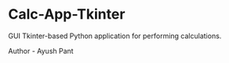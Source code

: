 # Calc-App-Tkinter
GUI Tkinter-based Python application for performing calculations.

Author - Ayush Pant
